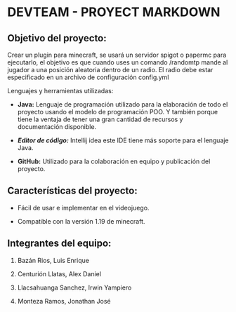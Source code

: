 # DEVTEAM - PROYECT MARKDOWN

## Objetivo del proyecto:

Crear un plugin para minecraft, se usará un servidor spigot o papermc para ejecutarlo, el objetivo es que cuando uses un comando /randomtp mande al jugador a una posición aleatoria dentro de un radio. El radio debe estar especificado en un archivo de configuración config.yml

Lenguajes y herramientas utilizadas:

*	**Java:** Lenguaje de programación utilizado para la elaboración de todo el proyecto usando el modelo de programación POO. Y también porque tiene la ventaja de tener una gran cantidad de recursos y documentación disponible.

*	***Editor de código:*** Intellij idea este IDE tiene más soporte para el lenguaje Java.

*	**GitHub:** Utilizado para la colaboración en equipo y publicación del proyecto.

## Características del proyecto:

*	Fácil de usar e implementar en el videojuego.

*	Compatible con la versión 1.19 de minecraft.

## Integrantes del equipo:

1.	Bazán Rios, Luis Enrique

2.	Centurión Llatas, Alex Daniel

3.	Llacsahuanga Sanchez, Irwin Yampiero

4.	Monteza Ramos, Jonathan José
